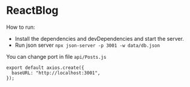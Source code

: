 # ReactBlog

How to run:

- Install the dependencies and devDependencies and start the server.
- Run json server `npx json-server -p 3001 -w data/db.json`

You can change port in file `api/Posts.js`

```
export default axios.create({
  baseURL: "http://localhost:3001",
});
```
